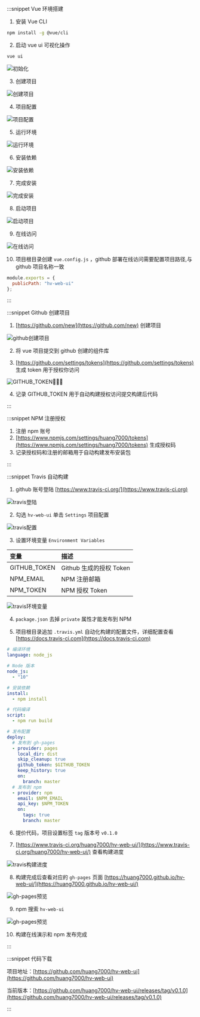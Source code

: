 :::snippet Vue 环境搭建

1. 安装 Vue CLI

```bash
npm install -g @vue/cli
```

2. 启动 vue ui 可视化操作

```bash
vue ui
```

![初始化](../../assets/images/vue-01-01.png)

3. 创建项目

![创建项目](../../assets/images/vue-01-02.png)

4. 项目配置

![项目配置](../../assets/images/vue-01-03.png)

5. 运行环境

![运行环境](../../assets/images/vue-01-04.png)

6. 安装依赖

![安装依赖](../../assets/images/vue-01-05.png)

7. 完成安装

![完成安装](../../assets/images/vue-01-06.png)

8. 启动项目

![启动项目](../../assets/images/vue-01-07.png)

9. 在线访问

![在线访问](../../assets/images/vue-01-08.png)

10. 项目根目录创建 `vue.config.js` ，github 部署在线访问需要配置项目路径,与 github 项目名称一致

```javascript
module.exports = {
  publicPath: "hv-web-ui"
};
```

:::

:::snippet Github 创建项目

1. [https://github.com/new](https://github.com/new) 创建项目

![github创建项目](../../assets/images/vue-01-09.png)

2. 将 vue 项目提交到 github 创建的组件库

3. [https://github.com/settings/tokens](https://github.com/settings/tokens) 生成 token 用于授权你访问

![GITHUB_TOKEN](../../assets/images/vue-01-10.png)

4. 记录 GITHUB_TOKEN 用于自动构建授权访问提交构建后代码

:::

:::snippet NPM 注册授权

1. 注册 npm 账号
2. [https://www.npmjs.com/settings/huang7000/tokens](https://www.npmjs.com/settings/huang7000/tokens) 生成授权码
3. 记录授权码和注册的邮箱用于自动构建发布安装包

:::

:::snippet Travis 自动构建

1. github 账号登陆 [https://www.travis-ci.org/](https://www.travis-ci.org)

![travis登陆](../../assets/images/vue-01-11.png)

2. 勾选 `hv-web-ui` 单击 `Settings` 项目配置

![travis配置](../../assets/images/vue-01-12.png)

3. 设置环境变量 `Environment Variables`

| 变量         | 描述                    |
| :----------- | :---------------------- |
| GITHUB_TOKEN | Github 生成的授权 Token |
| NPM_EMAIL    | NPM 注册邮箱            |
| NPM_TOKEN    | NPM 授权 Token          |

![travis环境变量](../../assets/images/vue-01-13.png)

4. `package.json` 去掉 `private` 属性才能发布到 NPM

5. 项目根目录追加 `.travis.yml` 自动化构建的配置文件，详细配置查看[https://docs.travis-ci.com](https://docs.travis-ci.com)

```yml
# 编译环境
language: node_js

# Node 版本
node_js:
  - "10"

# 安装依赖
install:
  - npm install

# 代码编译
script:
  - npm run build

# 发布配置
deploy:
  # 发布到 gh-pages
  - provider: pages
    local_dir: dist
    skip_cleanup: true
    github_token: $GITHUB_TOKEN
    keep_history: true
    on:
      branch: master
  # 发布到 npm
  - provider: npm
    email: $NPM_EMAIL
    api_key: $NPM_TOKEN
    on:
      tags: true
      branch: master
```

6. 提价代码，项目设置标签 `tag` 版本号 `v0.1.0`

7. [https://www.travis-ci.org/huang7000/hv-web-ui/](https://www.travis-ci.org/huang7000/hv-web-ui/) 查看构建进度

![travis构建进度](../../assets/images/vue-01-14.png)

8. 构建完成后查看对应的 `gh-pages` 页面 [https://huang7000.github.io/hv-web-ui/](https://huang7000.github.io/hv-web-ui/)

![gh-pages预览](../../assets/images/vue-01-15.png)

9. npm 搜索 `hv-web-ui`

![gh-pages预览](../../assets/images/vue-01-16.png)

10. 构建在线演示和 npm 发布完成

:::

:::snippet 代码下载

项目地址：[https://github.com/huang7000/hv-web-ui](https://github.com/huang7000/hv-web-ui)

当前版本：[https://github.com/huang7000/hv-web-ui/releases/tag/v0.1.0](https://github.com/huang7000/hv-web-ui/releases/tag/v0.1.0)

:::
